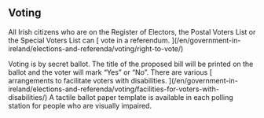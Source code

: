 ##  Voting

All Irish citizens who are on the Register of Electors, the Postal Voters List
or the Special Voters List can [ vote in a referendum. ](/en/government-in-
ireland/elections-and-referenda/voting/right-to-vote/)

Voting is by secret ballot. The title of the proposed bill will be printed on
the ballot and the voter will mark “Yes” or “No”. There are various [
arrangements to facilitate voters with disabilities. ](/en/government-in-
ireland/elections-and-referenda/voting/facilities-for-voters-with-
disabilities/) A tactile ballot paper template is available in each polling
station for people who are visually impaired.
